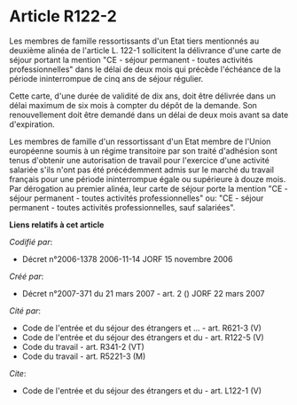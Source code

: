 # Article R122-2

Les membres de famille ressortissants d'un Etat tiers mentionnés au deuxième alinéa de l'article L. 122-1 sollicitent la
délivrance d'une carte de séjour portant la mention "CE - séjour permanent - toutes activités professionnelles" dans le délai
de deux mois qui précède l'échéance de la période ininterrompue de cinq ans de séjour régulier.

Cette carte, d'une durée de validité de dix ans, doit être délivrée dans un délai maximum de six mois à compter du dépôt de
la demande. Son renouvellement doit être demandé dans un délai de deux mois avant sa date d'expiration.

Les membres de famille d'un ressortissant d'un Etat membre de l'Union européenne soumis à un régime transitoire par son
traité d'adhésion sont tenus d'obtenir une autorisation de travail pour l'exercice d'une activité salariée s'ils n'ont pas
été précédemment admis sur le marché du travail français pour une période ininterrompue égale ou supérieure à douze mois. Par
dérogation au premier alinéa, leur carte de séjour porte la mention "CE - séjour permanent - toutes activités
professionnelles" ou: "CE - séjour permanent - toutes activités professionnelles, sauf salariées".

**Liens relatifs à cet article**

_Codifié par_:

  - Décret n°2006-1378 2006-11-14 JORF 15 novembre 2006

_Créé par_:

  - Décret n°2007-371 du 21 mars 2007 - art. 2 () JORF 22 mars 2007

_Cité par_:

  - Code de l'entrée et du séjour des étrangers et ... - art. R621-3 (V)
  - Code de l'entrée et du séjour des étrangers et du  - art. R122-5 (V)
  - Code du travail - art. R341-2 (VT)
  - Code du travail - art. R5221-3 (M)

_Cite_:

  - Code de l'entrée et du séjour des étrangers et du  - art. L122-1 (V)
